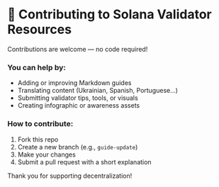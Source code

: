 # 🤝 Contributing to Solana Validator Resources

Contributions are welcome — no code required!

### You can help by:
- Adding or improving Markdown guides
- Translating content (Ukrainian, Spanish, Portuguese…)
- Submitting validator tips, tools, or visuals
- Creating infographic or awareness assets

### How to contribute:

1. Fork this repo
2. Create a new branch (e.g., `guide-update`)
3. Make your changes
4. Submit a pull request with a short explanation

Thank you for supporting decentralization!
